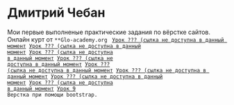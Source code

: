 # Дмитрий Чебан

Мои первые выполненые практические задания по вёрстке сайтов. Онлайн курт от <code>**Glo-academy.org</code>
<code>
  [Урок ??? (сылка не доступна в данный момент](адрес "Описание")
  [Урок ??? (сылка не доступна в данный момент](адрес "Описание")
  [Урок ??? (сылка не доступна в данный момент](адрес "Описание")
  [Урок ??? (сылка не доступна в данный момент](адрес "Описание")
  [Урок ??? (сылка не доступна в данный момент](адрес "Описание")
  [Урок ??? (сылка не доступна в данный момент](адрес "Описание")
  [Урок ??? (сылка не доступна в данный момент](адрес "Описание")
  [Урок ??? (сылка не доступна в данный момент](адрес "Описание")
  [Урок 9](practic_work_1 "...") Верстка при помощи bootstrap.
  
  
  
  
  
  
  
  
  
</code>
